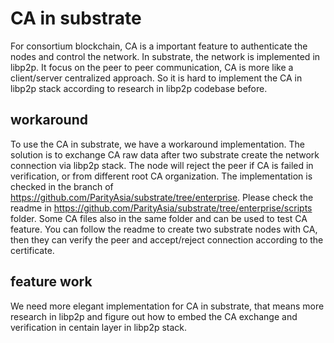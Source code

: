 # CA in substrate
For consortium blockchain, CA is a important feature to authenticate the nodes and control the network. In substrate, the network is implemented in libp2p. It focus on the peer to peer communication, CA is more like a client/server centralized approach. So it is hard to implement the CA in libp2p stack according to research in libp2p codebase before.

## workaround
To use the CA in substrate, we have a workaround implementation. The solution is to exchange CA raw data after two substrate create the network connection via libp2p stack. The node will reject the peer if CA is failed in verification, or from different root CA organization. The implementation is checked in the branch of https://github.com/ParityAsia/substrate/tree/enterprise. Please check the readme in https://github.com/ParityAsia/substrate/tree/enterprise/scripts folder. Some CA files also in the same folder and can be used to test CA feature. You can follow the readme to create two substrate nodes with CA, then they can verify the peer and accept/reject connection according to the certificate.

## feature work
We need more elegant implementation for CA in substrate, that means more research in libp2p and figure out how to embed the CA exchange and verification in centain layer in libp2p stack.